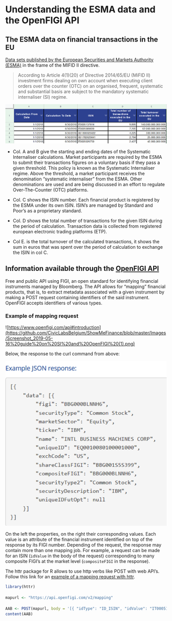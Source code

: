 # Understanding the ESMA data and the OpenFIGI API

## The ESMA data on financial transactions in the EU

[Data sets published by the European Securities and Markets Authority (ESMA)](https://www.esma.europa.eu/data-systematic-internaliser-calculations) in the frame of the MIFID II directive. 

> According to Article 4(1)(20) of Directive 2014/65/EU (MiFID II) investment firms dealing on own account when executing client orders over the counter (OTC) on an organised, frequent, systematic and substantial basis are subject to the mandatory systematic internaliser (SI) regime. 


![\Data set from the Systematic Internaliser calculations](https://github.com/CivicLabsBelgium/ShowMeFinance/blob/master/Images/Screenshot_2019-05-16%20guide%20on%20SI%20and%20OpenFIGI%20(0).png)

* Col. A and B give the starting and ending dates of the Systematic Internaliser calculations. Market participants are required by the ESMA to submit their transactions figures on a voluntary basis if they pass a given threshold. This policy is known as the Systematic Internaliser regime. Above the threshold, a market participant receives the denomination “systematic internaliser” from the ESMA. Other denominations are used and are being discussed in an effort to regulate Over-The-Counter (OTC) platforms.

* Col. C shows the ISIN number. Each financial product is registered by the ESMA under its own ISIN. ISIN’s are managed by Standard and Poor’s as a proprietary standard. 

* Col. D shows the total number of transactions for the given ISIN during the period of calculation. Transaction data is collected from registered european electronic trading platforms (ETP). 

* Col E. is the total turnover of the calculated transactions, it shows the sum in euros that was spent over the period of calculation to exchange the ISIN in col C. 

## Information available through the [OpenFIGI API](https://www.openfigi.com/api)

Free and public API using FIGI, an open standard for identifying financial instruments managed by Bloomberg. The API allows for “mapping” financial products, that is, to extract metadata associated with a given instrument by making a POST request containing identifiers of the said instrument. OpenFIGI accepts identifiers of various types.  


### Example of mapping request


![https://www.openfigi.com/api#introduction](https://github.com/CivicLabsBelgium/ShowMeFinance/blob/master/Images/Screenshot_2019-05-16%20guide%20on%20SI%20and%20OpenFIGI%20(1).png)


Below, the response to the curl command from above: 

![](https://github.com/CivicLabsBelgium/ShowMeFinance/blob/master/Images/Screenshot_2019-05-16%20guide%20on%20SI%20and%20OpenFIGI%20(2).png)


On the left the properties, on the right their corresponding values. Each value is an attribute of the financial instrument identified on top of the response by its FIGI number. Depending of the request, the response may contain more than one mapping job. For example, a request can be made for an ISIN (`idValue` in the body of the request) corresponding to many composite FIGI’s at the market level (`compositeFIGI` in the response).  

The httr package for R allows to use http verbs like POST with web API’s. 
Follow this link for an [example of a mapping request with httr](https://github.com/CivicLabsBelgium/ShowMeFinance/blob/master/OpenFIGI_mapping_in_R.md).

```R
library(httr)

mapurl <- "https://api.openfigi.com/v2/mapping"

AAB <- POST(mapurl, body = '[{ "idType": "ID_ISIN", "idValue": "IT0005137614" }]', content_type_json())
content(AAB) 
```







